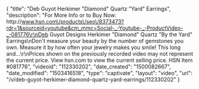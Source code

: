 {
    "title": "Deb Guyot Herkimer \"Diamond\" Quartz \"Yard\" Earrings",
    "description": "For More Info or to Buy Now: http:\/\/www.hsn.com\/products\/seo\/8373473?rdr=1&sourceid=youtube&cm_mmc=Social-_-Youtube-_-ProductVideo-_-081776\r\nDeb Guyot Designs Herkimer \"Diamond\" Quartz \"By the Yard\" Earrings\nDon't measure your beauty by the number of gemstones you own. Measure it by how often your jewelry makes you smile! This long and...\r\nPrices shown on the previously recorded video may not represent the current price.  View hsn.com to view the current selling price. HSN Item #081776",
    "videoid": "112330202",
    "date_created": "1500082667",
    "date_modified": "1503416518",
    "type": "captivate",
    "layout": "video",
    "url": "\/v\/deb-guyot-herkimer-diamond-quartz-yard-earrings\/112330202"
}